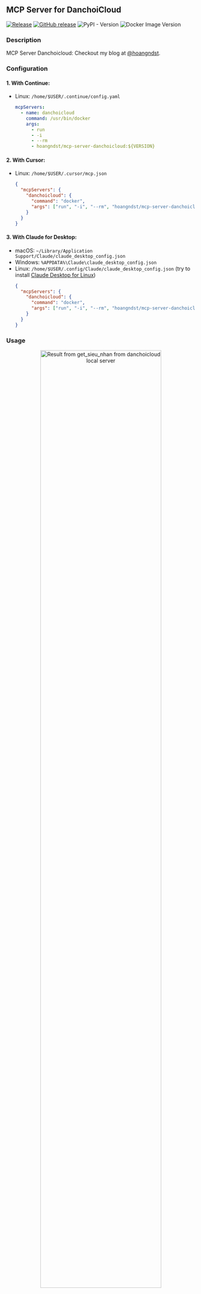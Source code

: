 ## MCP Server for DanchoiCloud

[![Release](https://github.com/hoangndst/mcp-server-danchoicloud/actions/workflows/release.yaml/badge.svg)](https://github.com/hoangndst/mcp-server-danchoicloud/actions/workflows/release.yaml)
[![GitHub release](https://img.shields.io/github/release/hoangndst/mcp-server-danchoicloud.svg)](https://github.com/hoangndst/mcp-server-danchoicloud/releases)
![PyPI - Version](https://img.shields.io/pypi/v/mcp-server-danchoicloud)
![Docker Image Version](https://img.shields.io/docker/v/hoangndst/mcp-server-danchoicloud)

### Description

MCP Server Danchoicloud: Checkout my blog at [@hoangndst](https://hoangndst.com/blog/model-context-protocol).

### Configuration

#### 1. With Continue:

- Linux: `/home/$USER/.continue/config.yaml`
  ```yaml
  mcpServers:
    - name: danchoicloud
      command: /usr/bin/docker
      args:
        - run
        - -i
        - --rm
        - hoangndst/mcp-server-danchoicloud:${VERSION}
  ```

#### 2. With Cursor:

- Linux: `/home/$USER/.cursor/mcp.json`
  ```json
  {
    "mcpServers": {
      "danchoicloud": {
        "command": "docker",
        "args": ["run", "-i", "--rm", "hoangndst/mcp-server-danchoicloud:${VERSION}"]
      }
    }
  }
  ```

#### 3. With Claude for Desktop:

- macOS: `~/Library/Application Support/Claude/claude_desktop_config.json`
- Windows: `%APPDATA%\Claude\claude_desktop_config.json`
- Linux: `/home/$USER/.config/Claude/claude_desktop_config.json` (try to
  install [Claude Desktop for Linux](https://github.com/aaddrick/claude-desktop-debian))
  ```json
  {
    "mcpServers": {
      "danchoicloud": {
        "command": "docker",
        "args": ["run", "-i", "--rm", "hoangndst/mcp-server-danchoicloud:${VERSION}"]
      }
    }
  }
  ```

### Usage

<div align="center">
    <img
        id="figure-1"
        src="https://hoangndst.com/static/blog/model-context-protocol/7.png"
        alt="Result from get_sieu_nhan from danchoicloud local server"
        style="width: 80%; max-width: 600px; height: auto; border-radius: 8px;"
    />
    <p>Figure 1: Result from <code>get_sieu_nhan</code> from <code>danchoicloud</code> local server</p>
</div>

### License

This MCP server is licensed under the MIT License. This means you are free to use, modify, and distribute the software,
subject to the terms and conditions of the MIT License. For more details, please see the LICENSE file in the project
repository.
